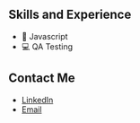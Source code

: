 ## Skills and Experience
* 👾 Javascript
* 💻 QA Testing

## Contact Me
* [LinkedIn](https://www.linkedin.com/in/viniciuscmenezes/)
* [Email](mailto:viniciuscassiomnz@gmail.com)
